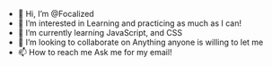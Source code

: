 - 👋 Hi, I’m @Focalized
- 👀 I’m interested in Learning and practicing as much as I can!
- 🌱 I’m currently learning JavaScript, and CSS
- 💞️ I’m looking to collaborate on Anything anyone is willing to let me
- 📫 How to reach me Ask me for my email!

<!---
Focalized/Focalized is a ✨ special ✨ repository because its `README.md` (this file) appears on your GitHub profile.
You can click the Preview link to take a look at your changes.
--->
